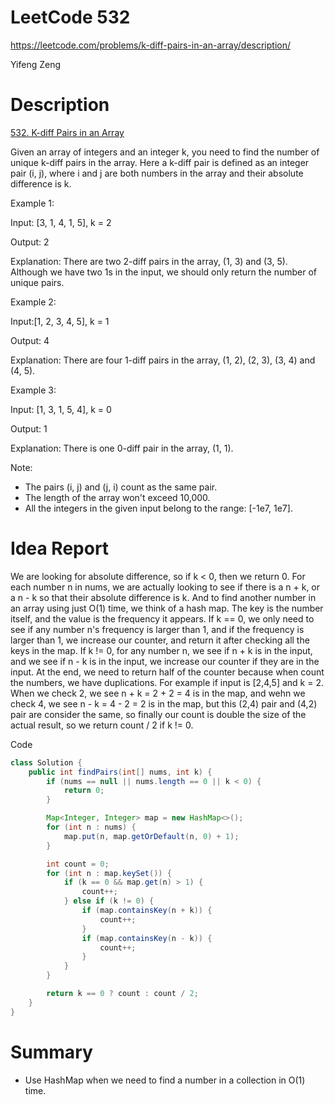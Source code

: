 # **LeetCode 532**
https://leetcode.com/problems/k-diff-pairs-in-an-array/description/

Yifeng Zeng

# Description
[532. K-diff Pairs in an Array](https://leetcode.com/problems/k-diff-pairs-in-an-array/description/)

Given an array of integers and an integer k, you need to find the number of unique k-diff pairs in the array. Here a k-diff pair is defined as an integer pair (i, j), where i and j are both numbers in the array and their absolute difference is k.

Example 1:

Input: [3, 1, 4, 1, 5], k = 2

Output: 2

Explanation: There are two 2-diff pairs in the array, (1, 3) and (3, 5).
Although we have two 1s in the input, we should only return the number of unique pairs.

Example 2:

Input:[1, 2, 3, 4, 5], k = 1

Output: 4

Explanation: There are four 1-diff pairs in the array, (1, 2), (2, 3), (3, 4) and (4, 5).

Example 3:

Input: [1, 3, 1, 5, 4], k = 0

Output: 1

Explanation: There is one 0-diff pair in the array, (1, 1).

Note:
- The pairs (i, j) and (j, i) count as the same pair.
- The length of the array won't exceed 10,000.
- All the integers in the given input belong to the range: [-1e7, 1e7].


# Idea Report
We are looking for absolute difference, so if k < 0, then we return 0. For each number n in nums, we are actually looking to see if there is a n + k, or a n - k so that their absolute difference is k. And to find another number in an array using just O(1) time, we think of a hash map. The key is the number itself, and the value is the frequency it appears. If k == 0, we only need to see if any number n's frequency is larger than 1, and if the frequency is larger than 1, we increase our counter, and return it after checking all the keys in the map. If k != 0, for any number n, we see if n + k is in the input, and we see if n - k is in the input, we increase our counter if they are in the input. At the end, we need to return half of the counter because when count the numbers, we have duplications. For example if input is [2,4,5] and k = 2. When we check 2, we see n + k = 2 + 2 = 4 is in the map, and wehn we check 4, we see n - k = 4 - 2 = 2 is in the map, but this (2,4) pair and (4,2) pair are consider the same, so finally our count is double the size of the actual result, so we return count / 2 if k != 0.

Code
```java
class Solution {
    public int findPairs(int[] nums, int k) {
        if (nums == null || nums.length == 0 || k < 0) {
            return 0;
        }

        Map<Integer, Integer> map = new HashMap<>();
        for (int n : nums) {
            map.put(n, map.getOrDefault(n, 0) + 1);
        }

        int count = 0;
        for (int n : map.keySet()) {
            if (k == 0 && map.get(n) > 1) {
                count++;
            } else if (k != 0) {
                if (map.containsKey(n + k)) {
                    count++;
                }
                if (map.containsKey(n - k)) {
                    count++;
                }
            }
        }

        return k == 0 ? count : count / 2;
    }
}
```

# Summary
- Use HashMap when we need to find a number in a collection in O(1) time.
